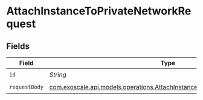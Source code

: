 # AttachInstanceToPrivateNetworkRequest


## Fields

| Field                                                                                                                                                | Type                                                                                                                                                 | Required                                                                                                                                             | Description                                                                                                                                          |
| ---------------------------------------------------------------------------------------------------------------------------------------------------- | ---------------------------------------------------------------------------------------------------------------------------------------------------- | ---------------------------------------------------------------------------------------------------------------------------------------------------- | ---------------------------------------------------------------------------------------------------------------------------------------------------- |
| `id`                                                                                                                                                 | *String*                                                                                                                                             | :heavy_check_mark:                                                                                                                                   | N/A                                                                                                                                                  |
| `requestBody`                                                                                                                                        | [com.exoscale.api.models.operations.AttachInstanceToPrivateNetworkRequestBody](../../models/operations/AttachInstanceToPrivateNetworkRequestBody.md) | :heavy_check_mark:                                                                                                                                   | N/A                                                                                                                                                  |